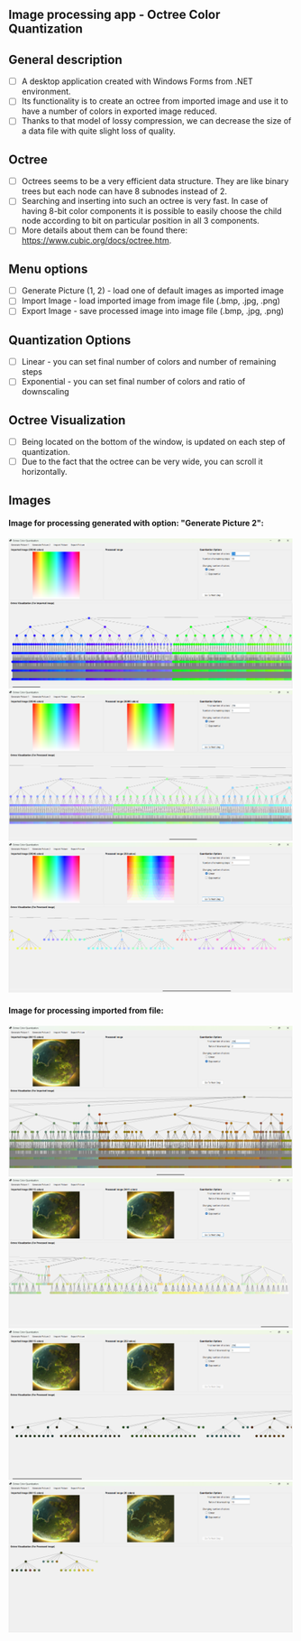 ## Image processing app - Octree Color Quantization

## General description
- [ ] A desktop application created with Windows Forms from .NET environment.
- [ ] Its functionality is to create an octree from imported image and use it to have a number of colors in exported image reduced.
- [ ] Thanks to that model of lossy compression, we can decrease the size of a data file with quite slight loss of quality.

## Octree
- [ ] Octrees seems to be a very efficient data structure. They are like binary trees but each node can have 8 subnodes instead of 2.
- [ ] Searching and inserting into such an octree is very fast. In case of having 8-bit color components it is possible to easily choose the child node according to bit on particular position in all 3 components.
- [ ] More details about them can be found there: https://www.cubic.org/docs/octree.htm.

## Menu options
- [ ] Generate Picture (1, 2) - load one of default images as imported image
- [ ] Import Image - load imported image from image file (.bmp, .jpg, .png)
- [ ] Export Image - save processed image into image file (.bmp, .jpg, .png)

## Quantization Options
- [ ] Linear - you can set final number of colors and number of remaining steps
- [ ] Exponential - you can set final number of colors and ratio of downscaling

## Octree Visualization
- [ ] Being located on the bottom of the window, is updated on each step of quantization.
- [ ] Due to the fact that the octree can be very wide, you can scroll it horizontally.

## Images

#### Image for processing generated with option: "Generate Picture 2":
![Image 1](Images/image_1_1.png)
![Image 1](Images/image_1_2.png)
![Image 1](Images/image_1_3.png)

#### Image for processing imported from file:
![Image 2](Images/image_2_1.png)
![Image 2](Images/image_2_2.png)
![Image 2](Images/image_2_3.png)
![Image 2](Images/image_2_4.png)
